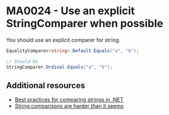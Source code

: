 # MA0024 - Use an explicit StringComparer when possible

You should use an explicit comparer for string.

````csharp
EqualityComparer<string>.Default.Equals("a", "b");

// Should be
StringComparer.Ordinal.Equals("a", "b");
````

## Additional resources

- [Best practices for comparing strings in .NET](https://learn.microsoft.com/en-us/dotnet/standard/base-types/best-practices-strings?WT.mc_id=DT-MVP-5003978#specifying-string-comparisons-explicitly)
- [String comparisons are harder than it seems](https://www.meziantou.net/string-comparisons-are-harder-than-it-seems.htm)
